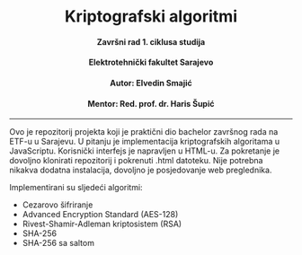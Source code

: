 <h1 align="center">Kriptografski algoritmi</h1>
<h4 align="center">Završni rad 1. ciklusa studija</h4>
<h4 align="center">Elektrotehnički fakultet Sarajevo</h4>
<h4 align="center">Autor: Elvedin Smajić</h4>
<h4 align="center">Mentor: Red. prof. dr. Haris Šupić</h4>
<hr>
<p>
Ovo je repozitorij projekta koji je praktični dio bachelor završnog rada na ETF-u u Sarajevu. U pitanju je implementacija kriptografskih algoritama u JavaScriptu. Korisnički interfejs je napravljen u HTML-u. Za pokretanje je dovoljno klonirati repozitorij i pokrenuti .html datoteku. Nije potrebna nikakva dodatna instalacija, dovoljno je posjedovanje web preglednika.</p>
<p>Implementirani su sljedeći algoritmi:</p>
<ul>
  <li>Cezarovo šifriranje</li>
  <li>Advanced Encryption Standard (AES-128)</li>
  <li>Rivest-Shamir-Adleman kriptosistem (RSA)</li>
  <li>SHA-256</li>
  <li>SHA-256 sa saltom</li>
</ul>
